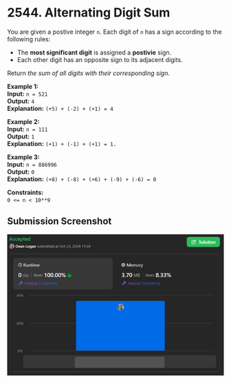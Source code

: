 # 2544. Alternating Digit Sum

You are given a postive integer `n`. Each digit of `n` has a sign according to the following rules: 

- The **most significant digit** is assigned a **postivie** sign.
- Each other digit has an opposite sign to its adjacent digits.

Return *the sum of all digits with their corresponding sign*.

**Example 1:**  
    **Input:** `n = 521`  
    **Output:** `4`  
    **Explanation:** `(+5) + (-2) + (+1) = 4`  

**Example 2:**  
    **Input:** `n = 111`  
    **Output:** `1`  
    **Explanation:** `(+1) + (-1) + (+1) = 1.`  

**Example 3:**  
    **Input:** `n = 886996`  
    **Output:** `0`  
    **Explanation:** `(+8) + (-8) + (+6) + (-9) + (-6) = 0`  

**Constraints:**  
    `0 <= n < 10**9`  

## Submission Screenshot  

![Image](./alternating-digit-sum.png)